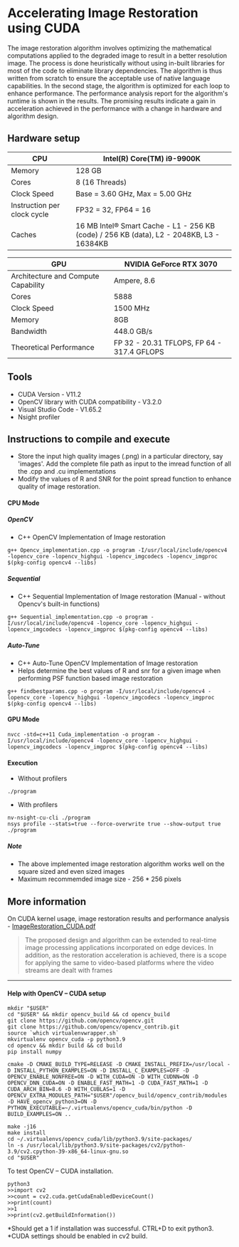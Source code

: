 # Accelerating Image Restoration using CUDA
The image restoration algorithm involves optimizing the mathematical computations applied to the degraded image to result in a better resolution image. The process is done heuristically without using in-built libraries for most of the code to eliminate library dependencies. The algorithm is thus written from scratch to ensure the acceptable use of native language capabilities. In the second stage, the algorithm is optimized for each loop to enhance performance. The performance analysis report for the algorithm's runtime is shown in the results. The promising results indicate a gain in acceleration achieved in the performance with a change in hardware and algorithm design.

## Hardware setup
| CPU | Intel(R) Core(TM) i9-9900K |
| ------ | ------ |
| Memory | 128 GB |
| Cores | 8 (16 Threads) |
| Clock Speed | Base = 3.60 GHz, Max = 5.00 GHz |
| Instruction per clock cycle | FP32 = 32, FP64 = 16 |
| Caches | 16 MB Intel® Smart Cache - L1 - 256 KB (code) / 256 KB (data), L2 - 2048KB, L3 - 16384KB |

| GPU | NVIDIA GeForce RTX 3070 |
| ------ | ------ |
| Architecture and Compute Capability | Ampere, 8.6 |
| Cores | 5888 |
| Clock Speed | 1500 MHz |
| Memory | 8GB |
| Bandwidth | 448.0 GB/s |
| Theoretical Performance | FP 32 - 20.31 TFLOPS, FP 64 - 317.4 GFLOPS |

## Tools
- CUDA Version - V11.2
- OpenCV library with CUDA compatibility - V3.2.0
- Visual Studio Code - V1.65.2
- Nsight profiler

## Instructions to compile and execute
- Store the input high quality images (.png) in a particular directory, say 'images'. Add the complete file path as input to the imread function of all the .cpp and .cu implementations
- Modify the values of R and SNR for the point spread function to enhance quality of image restoration. 

#### CPU Mode 
##### OpenCV
- C++ OpenCV Implementation of Image restoration

``` 
g++ Opencv_implementation.cpp -o program -I/usr/local/include/opencv4 -lopencv_core -lopencv_highgui -lopencv_imgcodecs -lopencv_imgproc $(pkg-config opencv4 --libs)
``` 

##### Sequential
- C++ Sequential Implementation of Image restoration (Manual - without Opencv's built-in functions)

``` 
g++ Sequential_implementation.cpp -o program -I/usr/local/include/opencv4 -lopencv_core -lopencv_highgui -lopencv_imgcodecs -lopencv_imgproc $(pkg-config opencv4 --libs)
```

##### Auto-Tune
- C++ Auto-Tune OpenCV Implementation of Image restoration
- Helps determine the best values of R and snr for a given image when performing PSF function based image restoration 

``` 
g++ findbestparams.cpp -o program -I/usr/local/include/opencv4 -lopencv_core -lopencv_highgui -lopencv_imgcodecs -lopencv_imgproc $(pkg-config opencv4 --libs)
```

#### GPU Mode
``` 
nvcc -std=c++11 Cuda_implementation -o program -I/usr/local/include/opencv4 -lopencv_core -lopencv_highgui -lopencv_imgcodecs -lopencv_imgproc $(pkg-config opencv4 --libs)
``` 
#### Execution 
- Without profilers
```
./program
```
- With profilers
```
nv-nsight-cu-cli ./program
nsys profile --stats=true --force-overwrite true --show-output true ./program
```
##### Note
- The above implemented image restoration algorithm works well on the square sized and even sized images
- Maximum recommemded image size - 256 * 256 pixels

## More information
On CUDA kernel usage, image restoration results and performance analysis -  [ImageRestoration_CUDA.pdf](https://github.com/fionavictoria/ImageRestoration_CUDA/blob/main/ImageRestoration_CUDA.pdf)
   
> The proposed design and algorithm can be extended to real-time image processing applications incorporated on edge devices. In addition, as the restoration acceleration is achieved, there is a scope for applying the same to video-based platforms where the video streams are dealt with frames

-----------------------------


#### Help with OpenCV – CUDA setup
```
mkdir "$USER"
cd "$USER" && mkdir opencv_build && cd opencv_build
git clone https://github.com/opencv/opencv.git
git clone https://github.com/opencv/opencv_contrib.git
source `which virtualenvwrapper.sh`
mkvirtualenv opencv_cuda -p python3.9
cd opencv && mkdir build && cd build
pip install numpy

cmake -D CMAKE_BUILD_TYPE=RELEASE -D CMAKE_INSTALL_PREFIX=/usr/local -D INSTALL_PYTHON_EXAMPLES=ON -D INSTALL_C_EXAMPLES=OFF -D OPENCV_ENABLE_NONFREE=ON -D WITH_CUDA=ON -D WITH_CUDNN=ON -D OPENCV_DNN_CUDA=ON -D ENABLE_FAST_MATH=1 -D CUDA_FAST_MATH=1 -D CUDA_ARCH_BIN=8.6 -D WITH_CUBLAS=1 -D OPENCV_EXTRA_MODULES_PATH="$USER"/opencv_build/opencv_contrib/modules -D HAVE_opencv_python3=ON -D PYTHON_EXECUTABLE=~/.virtualenvs/opencv_cuda/bin/python -D BUILD_EXAMPLES=ON ..

make -j16
make install
cd ~/.virtualenvs/opencv_cuda/lib/python3.9/site-packages/
ln -s /usr/local/lib/python3.9/site-packages/cv2/python-3.9/cv2.cpython-39-x86_64-linux-gnu.so
cd "$USER"
```

To test OpenCV – CUDA installation.
```
python3
>>import cv2
>>count = cv2.cuda.getCudaEnabledDeviceCount()
>>print(count)
>>1
>>print(cv2.getBuildInformation())
```
*Should get a 1 if installation was successful. CTRL+D to exit python3.
*CUDA settings should be enabled in cv2 build.

